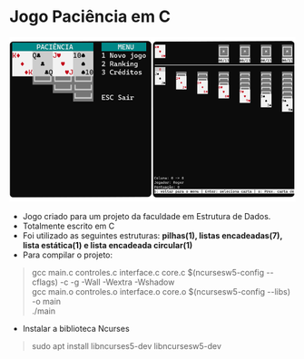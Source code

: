 # Jogo Paciência em C
![Menu](/assets/menujogo.png "Menu inicial do jogo.")
 
 - Jogo criado para um projeto da faculdade em Estrutura de Dados.
 - Totalmente escrito em C
 - Foi utilizado as seguintes estruturas: **pilhas(1), listas encadeadas(7), lista estática(1) e lista encadeada circular(1)**
 - Para compilar o projeto: 
 > gcc main.c controles.c interface.c core.c $(ncursesw5-config --cflags) -c -g -Wall -Wextra -Wshadow<br>
 > gcc main.o controles.o interface.o core.o $(ncursesw5-config --libs) -o main<br>
 > ./main
 
 - Instalar a biblioteca Ncurses
 > sudo apt install libncurses5-dev libncursesw5-dev


